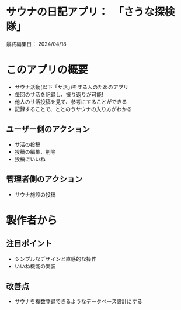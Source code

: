 # サウナの日記アプリ：　「さうな探検隊」

最終編集日：    2024/04/18

# このアプリの概要
* サウナ活動(以下「サ活」)をする人のためのアプリ
* 毎回のサ活を記録し、振り返りが可能!
* 他人のサ活投稿を見て、参考にすることができる
* 記録することで、ととのうサウナの入り方がわかる

## ユーザー側のアクション
* サ活の投稿
* 投稿の編集、削除
* 投稿にいいね

## 管理者側のアクション
* サウナ施設の投稿

# 製作者から

## 注目ポイント
* シンプルなデザインと直感的な操作
* いいね機能の実装

## 改善点
* サウナを複数登録できるようなデータベース設計にする
